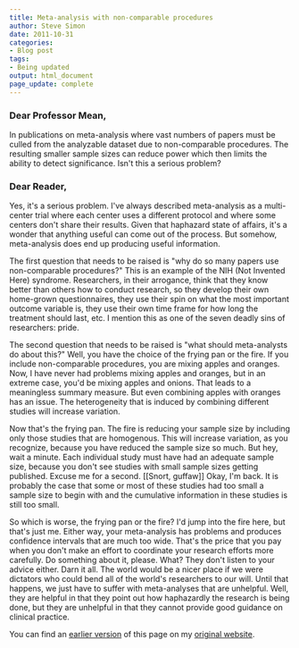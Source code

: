 ```yaml
---
title: Meta-analysis with non-comparable procedures
author: Steve Simon
date: 2011-10-31
categories:
- Blog post
tags:
- Being updated
output: html_document
page_update: complete
---
```


### Dear Professor Mean,

In publications on meta-analysis where vast numbers of papers must be culled from the analyzable dataset due to non-comparable procedures. The resulting smaller sample sizes can reduce power which then limits the ability to detect significance. Isn't this a serious problem?

<!---More--->

### Dear Reader,

Yes, it's a serious problem. I've always described meta-analysis as a multi-center trial where each center uses a different protocol and where some centers don't share their results. Given that haphazard state of affairs, it's a wonder that anything useful can come out of the process. But somehow, meta-analysis does end up producing useful information.

The first question that needs to be raised is "why do so many papers use non-comparable procedures?" This is an example of the NIH (Not Invented Here) syndrome. Researchers, in their arrogance, think that they know better than others how to conduct research, so they develop their own home-grown questionnaires, they use their spin on what the most important outcome variable is, they use their own time frame for how long the treatment should last, etc. I mention this as one of the seven deadly sins of researchers: pride.

The second question that needs to be raised is "what should meta-analysts do about this?" Well, you have the choice of the frying pan or the fire. If you include non-comparable procedures, you are mixing apples and oranges. Now, I have never had problems mixing apples and oranges, but in an extreme case, you'd be mixing apples and onions. That leads to a meaningless summary measure. But even combining apples with oranges has an issue. The heterogeneity that is induced by combining different studies will increase variation.

Now that's the frying pan. The fire is reducing your sample size by including only those studies that are homogenous. This will increase variation, as you recognize, because you have reduced the sample size so much. But hey, wait a minute. Each individual study must have had an adequate sample size, because you don't see studies with small sample sizes getting published. Excuse me for a second. [[Snort, guffaw]] Okay, I'm back. It is probably the case that some or most of these studies had too small a sample size to begin with and the cumulative information in these studies is still too small.

So which is worse, the frying pan or the fire? I'd jump into the fire here, but that's just me. Either way, your meta-analysis has problems and produces confidence intervals that are much too wide. That's the price that you pay when you don't make an effort to coordinate your research efforts more carefully. Do something about it, please. What? They don't listen to your advice either. Darn it all. The world would be a nicer place if we were dictators who could bend all of the world's researchers to our will. Until that happens, we just have to suffer with meta-analyses that are unhelpful. Well, they are helpful in that they point out how haphazardly the research is being done, but they are unhelpful in that they cannot provide good guidance on clinical practice.

You can find an [earlier version][sim1] of this page on my [original website][sim2].

[sim1]: http://www.pmean.com/11/noncomparable.html
[sim2]: http://www.pmean.com/original_site.html 
